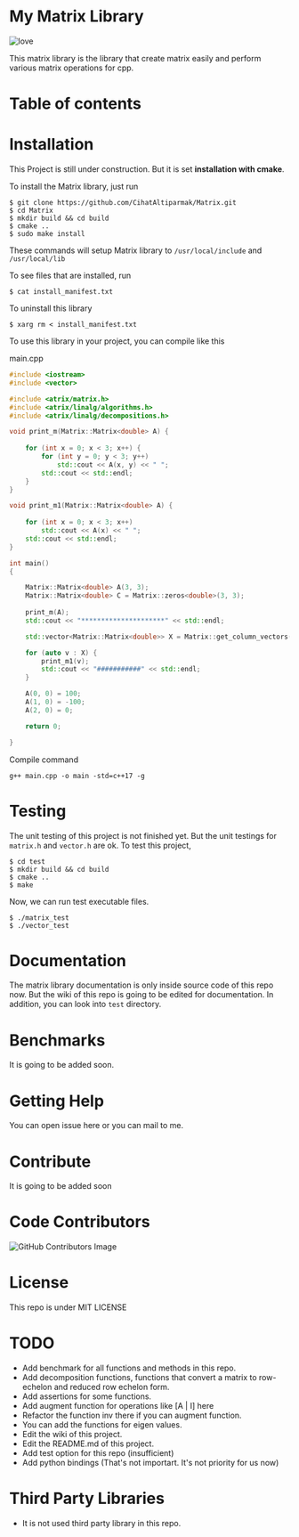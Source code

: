 # My Matrix Library

![love](http://ForTheBadge.com/images/badges/built-with-love.svg)

This matrix library is the library that create matrix easily and perform various matrix operations for cpp. 

# Table of contents

# Installation
This Project is still under construction.
But it is set **installation with cmake**.

To install the Matrix library, just run
```
$ git clone https://github.com/CihatAltiparmak/Matrix.git
$ cd Matrix
$ mkdir build && cd build
$ cmake ..
$ sudo make install
```

These commands will setup  Matrix library to `/usr/local/include` and `/usr/local/lib`

To see files that are installed, run
```
$ cat install_manifest.txt
```
To uninstall this library
```
$ xarg rm < install_manifest.txt
```

To use this library in your project, you can compile like this

main.cpp
```cpp
#include <iostream>
#include <vector>

#include <atrix/matrix.h>
#include <atrix/linalg/algorithms.h>
#include <atrix/linalg/decompositions.h>

void print_m(Matrix::Matrix<double> A) {
    
    for (int x = 0; x < 3; x++) {
        for (int y = 0; y < 3; y++)
            std::cout << A(x, y) << " ";
        std::cout << std::endl;
    }
}

void print_m1(Matrix::Matrix<double> A) {
    
    for (int x = 0; x < 3; x++)
        std::cout << A(x) << " ";
    std::cout << std::endl;
}

int main()
{

    Matrix::Matrix<double> A(3, 3);
    Matrix::Matrix<double> C = Matrix::zeros<double>(3, 3);
     
    print_m(A);
    std::cout << "*********************" << std::endl;

    std::vector<Matrix::Matrix<double>> X = Matrix::get_column_vectors(A);

    for (auto v : X) {
        print_m1(v);
        std::cout << "###########" << std::endl;
    }

    A(0, 0) = 100;
    A(1, 0) = -100;
    A(2, 0) = 0;

    return 0;

}
```

Compile command

```shell
g++ main.cpp -o main -std=c++17 -g
```
# Testing
The unit testing of this project is not finished yet. But the unit testings for `matrix.h` and `vector.h` are ok. To test this project,

```shell
$ cd test
$ mkdir build && cd build
$ cmake ..
$ make
```

Now, we can run test executable files.

```shell
$ ./matrix_test
$ ./vector_test 
```

# Documentation
The matrix library documentation is only inside source code of this repo now. But the wiki of this repo is going to be edited for documentation. In addition, you can look into `test` directory.


# Benchmarks
It is going to be added soon.

# Getting Help
You can open issue here or you can mail to me.

# Contribute 
It is going to be added soon

# Code Contributors
![GitHub Contributors Image](https://contrib.rocks/image?repo=CihatAltiparmak/Matrix)

# License
This repo is under MIT LICENSE

# TODO
* Add benchmark for all functions and methods in this repo.
* Add decomposition functions, functions that convert a matrix to row-echelon and reduced row echelon form.
* Add assertions for some functions.
* Add augment function for operations like [A | I] here
* Refactor the function inv there if you can augment function.
* You can add the functions for eigen values.
* Edit the wiki of this project.
* Edit the README.md of this project.
* Add test option for this repo (insufficient)
* Add python bindings (That's not importart. It's not priority for us now)

# Third Party Libraries
* It is not used third party library in this repo.
